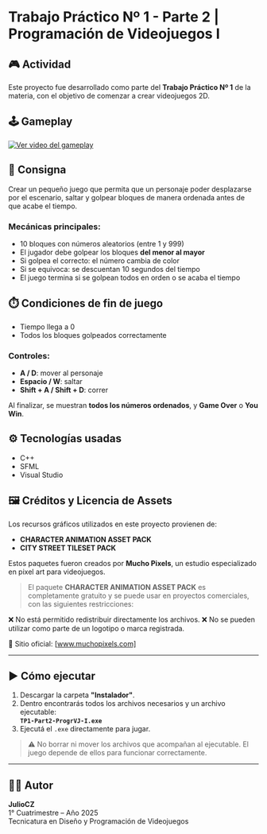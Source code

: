# Trabajo Práctico Nº 1 - Parte 2 | Programación de Videojuegos I

## 🎮 Actividad

Este proyecto fue desarrollado como parte del **Trabajo Práctico Nº 1** de la materia, con el objetivo de comenzar a crear videojuegos 2D.

## 🕹️ Gameplay

[![Ver video del gameplay](https://img.youtube.com/vi/hfRFodu96G0/0.jpg)](https://www.youtube.com/watch?v=hfRFodu96G0)


## 📝 Consigna

Crear un pequeño juego que permita que un personaje poder desplazarse por el escenario, saltar y golpear bloques de manera ordenada antes de que acabe el tiempo.

### Mecánicas principales:
- 10 bloques con números aleatorios (entre 1 y 999)
- El jugador debe golpear los bloques **del menor al mayor**
- Si golpea el correcto: el número cambia de color
- Si se equivoca: se descuentan 10 segundos del tiempo
- El juego termina si se golpean todos en orden o se acaba el tiempo

## ⏱️ Condiciones de fin de juego

- Tiempo llega a 0
- Todos los bloques golpeados correctamente

### Controles:
- **A / D**: mover al personaje
- **Espacio / W**: saltar
- **Shift + A / Shift + D**: correr

Al finalizar, se muestran **todos los números ordenados**, y **Game Over** o **You Win**.

## ⚙️ Tecnologías usadas

- C++
- SFML
- Visual Studio

## 🖼️ Créditos y Licencia de Assets

Los recursos gráficos utilizados en este proyecto provienen de:

- **CHARACTER ANIMATION ASSET PACK**
- **CITY STREET TILESET PACK**

Estos paquetes fueron creados por **Mucho Pixels**, un estudio especializado en pixel art para videojuegos.
> El paquete **CHARACTER ANIMATION ASSET PACK** es completamente gratuito y se puede usar en proyectos comerciales, con las siguientes restricciones:

❌ No está permitido redistribuir directamente los archivos.
❌ No se pueden utilizar como parte de un logotipo o marca registrada.


🔗 Sitio oficial: [www.muchopixels.com]

---

## ▶️ Cómo ejecutar
1. Descargar la carpeta **"Instalador"**.
2. Dentro encontrarás todos los archivos necesarios y un archivo ejecutable:  
   **`TP1-Part2-ProgrVJ-I.exe`**
3. Ejecutá el `.exe` directamente para jugar.

> ⚠️ No borrar ni mover los archivos que acompañan al ejecutable. El juego depende de ellos para funcionar correctamente.

---

## 👨‍💻 Autor

**JulioCZ**  
1° Cuatrimestre – Año 2025  
Tecnicatura en Diseño y Programación de Videojuegos
